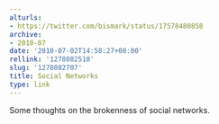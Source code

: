 ```yaml
---
alturls:
- https://twitter.com/bismark/status/17578480858
archive:
- 2010-07
date: '2010-07-02T14:58:27+00:00'
rellink: '1278082510'
slug: '1278082707'
title: Social Networks
type: link
---
```


Some thoughts on the brokenness of social networks.

